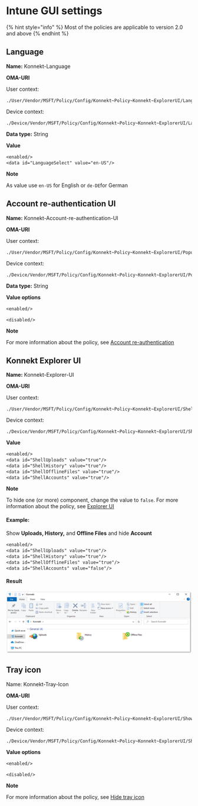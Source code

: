 # Intune GUI settings

{% hint style="info" %}
Most of the policies are applicable to version 2.0 and above
{% endhint %}

## Language

**Name:** Konnekt-Language

**OMA-URI**

User context:

```
./User/Vendor/MSFT/Policy/Config/Konnekt~Policy~Konnekt~ExplorerUI/Language
```

Device context:

```
./Device/Vendor/MSFT/Policy/Config/Konnekt~Policy~Konnekt~ExplorerUI/Language
```

**Data type:** String

**Value**&#x20;

```
<enabled/>
<data id="LanguageSelect" value="en-US"/>
```

**Note**

As value use `en-US` for English or `de-DE`for German

## Account re-authentication UI

**Name:** Konnekt-Account-re-authentication-UI

**OMA-URI**

User context:

```
./User/Vendor/MSFT/Policy/Config/Konnekt~Policy~Konnekt~ExplorerUI/PopupReauthenticateAccount
```

Device context:

```
./Device/Vendor/MSFT/Policy/Config/Konnekt~Policy~Konnekt~ExplorerUI/PopupReauthenticateAccount
```

**Data type:** String

**Value options**

```
<enabled/>
```

```
<disabled/>
```

**Note**

For more information about the policy, see [Account re-authentication](../../gui-behavior/untitled.md)

## Konnekt Explorer UI

**Name:** Konnekt-Explorer-UI

**OMA-URI**

User context:

```
./User/Vendor/MSFT/Policy/Config/Konnekt~Policy~Konnekt~ExplorerUI/ShellNode
```

Device context:

```
./Device/Vendor/MSFT/Policy/Config/Konnekt~Policy~Konnekt~ExplorerUI/ShellNode
```

**Value**

```
<enabled/> 
<data id="ShellUploads" value="true"/>
<data id="ShellHistory" value="true"/>
<data id="ShellOfflineFiles" value="true"/>
<data id="ShellAccounts" value="true"/>
```

**Note**

To hide one (or more) component, change the value to `false`. For more information about the policy, see [Explorer UI](../../gui-behavior/konnekt-explorer-ui.md)

#### **Example:**

Show **Uploads, History,** and **Offline Files** and hide **Account**

```
<enabled/>
<data id="ShellUploads" value="true"/>
<data id="ShellHistory" value="true"/>
<data id="ShellOfflineFiles" value="true"/>
<data id="ShellAccounts" value="false"/>
```

#### **Result**

![](../../../.gitbook/assets/KonnektNewUi2.png)

## Tray icon

Name: Konnekt-Tray-Icon

**OMA-URI**

User context:

```
./User/Vendor/MSFT/Policy/Config/Konnekt~Policy~Konnekt~ExplorerUI/ShowTrayIcon
```

Device context:

```
./Device/Vendor/MSFT/Policy/Config/Konnekt~Policy~Konnekt~ExplorerUI/ShowTrayIcon
```

**Value options**

```
<enabled/>
```

```
<disabled/>
```

**Note**

For more information about the policy, see [Hide tray icon](../../gui-behavior/hide-tray-icon.md)
